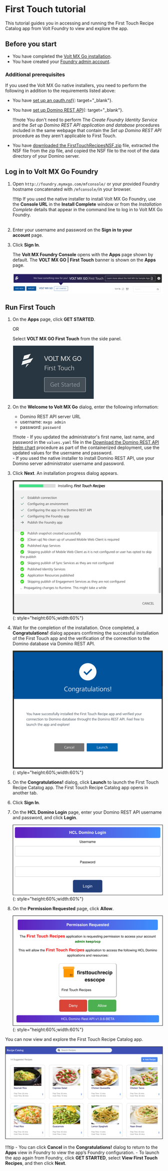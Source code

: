 # First Touch tutorial

This tutorial guides you in accessing and running the First Touch Recipe Catalog app from Volt Foundry to view and explore the app.

## Before you start

- You have completed the [Volt MX Go installation](installation.md).
- You have created your [Foundry admin account](../howto/foundryadminaccount.md).

### Additional prerequisites

If you used the Volt MX Go native installers, you need to perform the following in addition to the requirements listed above:

- You have [set up an oauth.nsf](https://opensource.hcltechsw.com/Domino-rest-api/howto/VoltMX/setupoauthnsf.html){: target="_blank"}.
- You have [set up Domino REST API](https://opensource.hcltechsw.com/Domino-rest-api/howto/VoltMX/configuring-keep-idplite-with-identity-service.html?h=oauth.json#set-up-domino-rest-api){: target="_blank"}.

    !!!note
        You don't need to perform The *Create Foundry Identity Service* and the *Set up Domino REST API application and database* procedures included in the same webpage that contain the *Set up Domino REST API* procedure as they aren't applicable to First Touch.

- You have [downloaded the FirstTouchRecipesNSF.zip](portaldownload.md) file, extracted the NSF file from the zip file, and copied the NSF file to the root of the data directory of your Domino server.

## Log in to Volt MX Go Foundry

1. Open `http://foundry.mymxgo.com/mfconsole/` or your provided Foundry hostname concatenated with `/mfconsole/`in your browser.


    !!!tip
        If you used the native installer to install Volt MX Go Foundry, use the **Console URL** in the **Install Complete** window or from the *Installation Complete* details that appear in the command line to log in to Volt MX Go Foundry.  
 

2. Enter your username and password on the **Sign in to your account** page. 
3. Click **Sign In**.  

   The **Volt MX Foundry Console** opens with the **Apps** page shown by default. The **VOLT MX GO | First Touch** banner is shown on the **Apps** page.

   ![First Touch banner](../assets/images/firsttouch.png)

## Run First Touch

1. On the **Apps** page, click **GET STARTED**.

    OR

    Select **VOLT MX GO First Touch** from the side panel. 

    ![Volt MX GO First Touch ](../assets/images/firsttouchsidepanel.png)

2. On the **Welcome to Volt MX Go** dialog, enter the following information:

    - Domino REST API server URL
    - username: `mxgo admin`
    - password: `password`

    !!!note
        - If you updated the administrator's first name, last name, and password in the `values.yaml` file in the [Download the Domino REST API Helm chart](http://localhost:8000/HCL-TECH-SOFTWARE/voltmxgo-documentation/tutorials/downloadhelmchart.html#1-download-the-domino-rest-api-helm-chart) procedure as part of the containerized deployment, use the updated values for the username and password.  
        - If you used the native installer to install Domino REST API, use your Domino server administrator username and password. 

3. Click **Next**. An installation progress dialog appears.

    ![Installation progress dialog](../assets/images/firsttouchinstalldialog.png){: style="height:60%;width:60%"}

4. Wait for the completion of the installation. Once completed, a **Congratulations!** dialog appears confirming the successful installation of the First Touch app and the verification of the connection to the Domino database via Domino REST API.

    ![Congratulations dialog](../assets/images/firsttouchcongrats.png){: style="height:60%;width:60%"}
 

5. On the **Congratulations!** dialog, click **Launch** to launch the First Touch Recipe Catalog app. The First Touch Recipe Catalog app opens in another tab. 
6. Click **Sign In**.
7. On the **HCL Domino Login** page, enter your Domino REST API username and password, and click **Login**.

    ![HCL Domino Login page](../assets/images/fthcllogin.png){: style="height:60%;width:60%"}

8. On the **Permission Requested** page, click **Allow**.

    ![Permission requested](../assets/images/ftpermissionreq.png){: style="height:60%;width:60%"}
 
You can now view and explore the First Touch Recipe Catalog app. 

![First Touch Recipe Catalog app](../assets/images/ftrecipeapp.png)

<!--For more information, see [First Touch Recipe Catalog app](../topicguides/firsttouchapp.md).-->

!!!tip
    - You can click **Cancel** in the **Congratulations!** dialog to return to the **Apps** view in Foundry to view the app’s Foundry configuration.
    - To launch the app again from Foundry, click **GET STARTED**, select **View First Touch Recipes**, and then click **Next**.    



<!--
## Import the First Touch sample recipe application

1. Open **Volt MX GO Iris**.
2. Enter your username and password in the **Sign in to your account** page, and then
click **Sign In**.
3. On the main menu, select **Projects &rarr; Import &rarr; Local Project &rarr; Open as New Project &rarr; From an Archive**. A file selector dialog opens.
4. Select the `FirstTouchRecipes.zip` file and click **Open**. The First Touch Application project is imported into your workspace.

## Connect to Foundry

1. Check Foundry settings.

    1. (For Windows) On the top menu, select **Edit** &rarr; **Preferences**.

        or

        (For Mac) On the main menu, select **Volt MX Iris** &rarr; **Preferences**.

    2. On the **Volt MX Iris Preferences** dialog, click **Volt MX Foundry**.
    3. On the **Volt MX Foundry** tab, enter `http://foundry.mymxgo.com` in the **Foundry URL** text box, and then click **Validate**.

        ![Preferences](../assets/images/dipreference.png)

        You should see the “Validation Successful” message at the top of the screen if the Foundry is available.

    4. Click **Done**.

2. Check environment settings.

    1. On the top menu, select **Project &rarr; Settings**.
    2. On **Project Settings** dialog, click **Foundry**.
    3. Select `FirstTouchEnv` under **Environment** (if not yet selected).

        ![Project Settings dialog](../assets/images/ftprojsettings.png)

    4. Click **Done**.

3. Connect to Foundry.

    1. Click the **Profile** icon on the upper right corner of the Volt Iris screen.
    2. Enter your username and password for Foundry. Your username appears next to the **Profile** icon.
    3. Click the **Data & Services** tab under your username.
    4. Click the menu icon, and then select **Link to an Existing App**. The Volt MX Applications dialog opens.

        ![Volt MX Applications dialog](../assets/images/voltmxappdialog.png)

    5. Click **Associate** to link your application to the First Touch Recipes data stored on Foundry.
    6. Click **Project Services** and see the connections to the Foundry data.

        ![Project Services](../assets/images/projectservices.png)


## Publish the application

Now that the Recipe App has been imported and linked to the First Touch Foundry you are ready to build and publish the application.

1. On top menu, select **Build** &rarr; **Build and Publish Web**.
2. Select **Responsive Web** checkbox and **Clean Build** checkbox, and then click **Build**.

    ![Build and Publish Web dialog](../assets/images/buildnpublish.png)

Once the build is completed, you will see the following dialog indicating publishing completion.

![Publish Complete](../assets/images/publishcomplete.png)

**You will now find the published application here: `<foundry url>/admin/console/apps/appservices.html#!/details`**.
-->